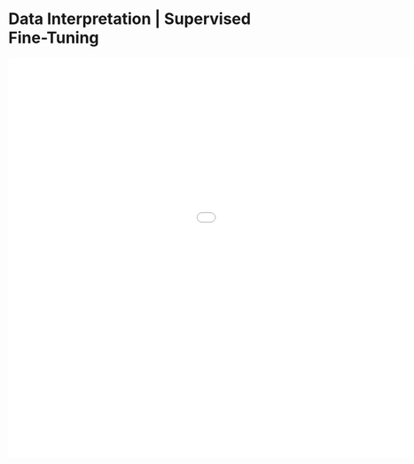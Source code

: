 # Data Interpretation | Supervised Fine-Tuning 

<iframe width="1280" height="720" src="${PRIVATE_VIDEO_INTRO_1}" title="Course Introduction" frameborder="0" allow="accelerometer; autoplay; clipboard-write; encrypted-media; gyroscope; picture-in-picture; web-share" referrerpolicy="strict-origin-when-cross-origin" allowfullscreen />

Imagine you're a researcher trying to make sense of complex data from various charts, tables, infographics, or presentation slides, but you don’t have expertise to read through the statistical data. 

Do you enjoy the struggle of deciphering these visuals on your own, or would you prefer an intelligent assistant that interprets the data for you, identifies trends, patterns, relationships, and anomalies, and provides meaningful insights in simple languages?

:::info
That is what we will exactly learn to do in this course: teach Large Language Models Data Interpretation from images through Supervised Fine-Tuning. 
:::



### 🗒️ Course Modules&#x20;

:::caution
Module 1: **Training LLMs Data Interpretation through Supervised Fine-Tuning**

* We'll cover what SFT is, why it's essential, and how it enhances AI’s ability to handle complex visual data.

Module 2:  **Understanding Data through Observation and Research**

* You'll learn techniques for exploring data, identifying key elements, and generating unique questions that lead to more effective prompts.

Module 3: **Crafting Advanced Prompts**

* We’ll delve into building intricate prompts that challenge AI’s reasoning and analytical capabilities.

Module 4: **Writing Effective Responses**

* Learn how to write comprehensive responses that reflect advanced reasoning and guide the AI toward nuanced interpretations.
:::